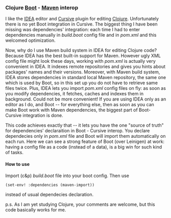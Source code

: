 ### Clojure [Boot](https://github.com/boot-clj/boot) - [Maven](https://github.com/apache/maven) interop

I like the [IDEA](https://www.jetbrains.com/idea/) editor and [Cursive](https://cursive-ide.com/) plugin for editing [Clojure](https://clojure.org/). Unfortunately there is no yet Boot integration in Cursive. The biggest thing I have been missing was dependencies' integration: each time I had to enter dependencies manually in *build.boot* config file and in *pom.xml* and this welcomed optimization.

Now, why do I use Maven build system in IDEA for editing Clojure code? Because IDEA has the best built-in support for Maven. However ugly XML config file might look these days, working with *pom.xml* is actually very convenient in IDEA. It indexes remote repositories and gives you hints about packages'  names and their versions. Moreover, with Maven build system, IDEA stores dependencies in standard local Maven repository, the same one which is used by Boot, so in this set up you do not have to retrieve same files twice. Plus, IDEA lets you import *pom.xml* config files on fly: as soon as you modify dependencies, it fetches, caches and indexes them in background. Could not be more convenient! If you are using IDEA only as an editor as I do, and Boot -- for everything else, then as soon as you can make Boot work with Maven dependencies, the biggest part of Boot-Cursive integration is done. 

This code achieves exactly that -- it lets you have the one "source of truth" for dependencies' declaraition in Boot - Cursive interop. You declare dependecies only in *pom.xml* file and Boot will import them automatically on each run. Here we can see a strong feature of Boot (over Leinigen) at work: having a config file as a code (instead of a data), is a big win for such kind of tasks.


#### How to use

Import (c&p) *build.boot* file into your boot config. Then use 
~~~~
(set-env! :dependencies (maven-import))
~~~~
instead of usual dependecies declaration. 

p.s. As I am yet studying Clojure, your comments are welcome, but this code basically works for me.
